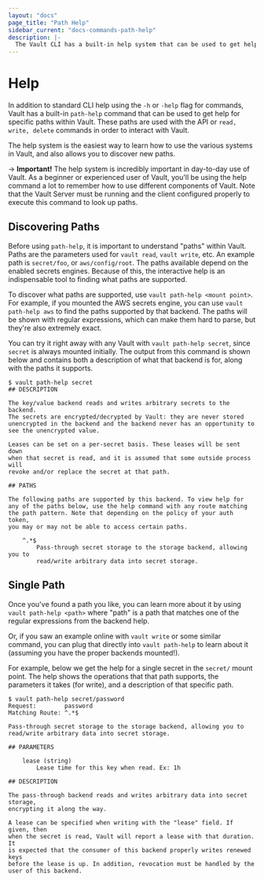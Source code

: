 ```yaml
---
layout: "docs"
page_title: "Path Help"
sidebar_current: "docs-commands-path-help"
description: |-
  The Vault CLI has a built-in help system that can be used to get help for not only the CLI itself, but also any paths that the CLI can be used with within Vault.
---
```


# Help

In addition to standard CLI help using the `-h` or `-help` flag for
commands, Vault has a built-in `path-help` command that can be used to get
help for specific paths within Vault. These paths are used with the
API or `read, write, delete` commands in order to interact with Vault.

The help system is the easiest way to learn how to use the various systems
in Vault, and also allows you to discover new paths.

-> **Important!** The help system is incredibly important in day-to-day
use of Vault. As a beginner or experienced user of Vault, you'll be using
the help command a lot to remember how to use different components of
Vault. Note that the Vault Server must be running and the client configured
properly to execute this command to look up paths.

## Discovering Paths

Before using `path-help`, it is important to understand "paths" within Vault.
Paths are the parameters used for `vault read`, `vault write`, etc. An
example path is `secret/foo`, or `aws/config/root`. The paths available
depend on the enabled secrets engines. Because of this, the interactive
help is an indispensable tool to finding what paths are supported.

To discover what paths are supported, use `vault path-help <mount point>`.
For example, if you mounted the AWS secrets engine, you can use
`vault path-help aws` to find the paths supported by that backend. The paths
will be shown with regular expressions, which can make them hard to
parse, but they're also extremely exact.

You can try it right away with any Vault with `vault path-help secret`, since
`secret` is always mounted initially. The output from this command is shown
below and contains both a description of what that backend is for, along with
the paths it supports.

```
$ vault path-help secret
## DESCRIPTION

The key/value backend reads and writes arbitrary secrets to the backend.
The secrets are encrypted/decrypted by Vault: they are never stored
unencrypted in the backend and the backend never has an opportunity to
see the unencrypted value.

Leases can be set on a per-secret basis. These leases will be sent down
when that secret is read, and it is assumed that some outside process will
revoke and/or replace the secret at that path.

## PATHS

The following paths are supported by this backend. To view help for
any of the paths below, use the help command with any route matching
the path pattern. Note that depending on the policy of your auth token,
you may or may not be able to access certain paths.

    ^.*$
        Pass-through secret storage to the storage backend, allowing you to
        read/write arbitrary data into secret storage.
```

## Single Path

Once you've found a path you like, you can learn more about it by
using `vault path-help <path>` where "path" is a path that matches one of the
regular expressions from the backend help.

Or, if you saw an example online with `vault write` or some similar
command, you can plug that directly into `vault path-help` to learn about it
(assuming you have the proper backends mounted!).

For example, below we get the help for a single secret in the `secret/`
mount point. The help shows the operations that that path supports, the
parameters it takes (for write), and a description of that specific path.

```
$ vault path-help secret/password
Request:        password
Matching Route: ^.*$

Pass-through secret storage to the storage backend, allowing you to
read/write arbitrary data into secret storage.

## PARAMETERS

    lease (string)
        Lease time for this key when read. Ex: 1h

## DESCRIPTION

The pass-through backend reads and writes arbitrary data into secret storage,
encrypting it along the way.

A lease can be specified when writing with the "lease" field. If given, then
when the secret is read, Vault will report a lease with that duration. It
is expected that the consumer of this backend properly writes renewed keys
before the lease is up. In addition, revocation must be handled by the
user of this backend.
```
